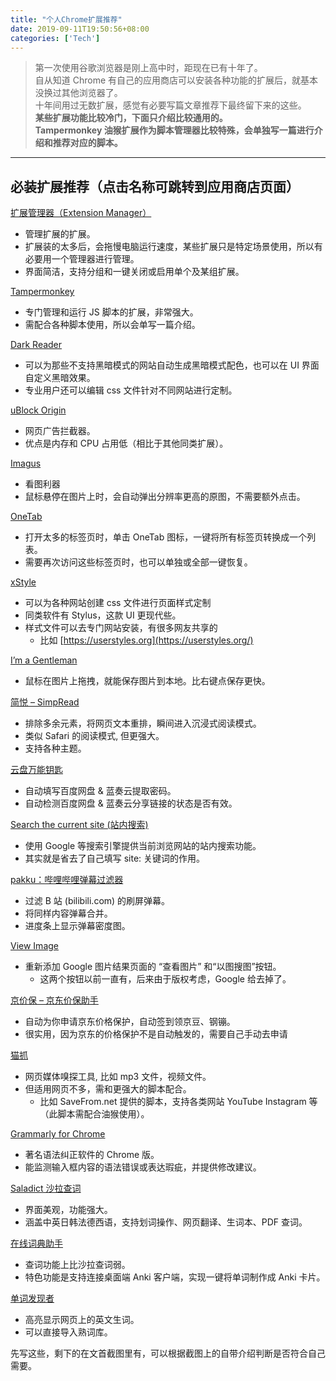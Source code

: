 ```yaml
---
title: "个人Chrome扩展推荐"
date: 2019-09-11T19:50:56+08:00
categories: ['Tech']
---
```


> 第一次使用谷歌浏览器是刚上高中时，距现在已有十年了。  
> 自从知道 Chrome 有自己的应用商店可以安装各种功能的扩展后，就基本没换过其他浏览器了。  
> 十年间用过无数扩展，感觉有必要写篇文章推荐下最终留下来的这些。  
> **某些扩展功能比较冷门，下面只介绍比较通用的。**  
> **Tampermonkey 油猴扩展作为脚本管理器比较特殊，会单独写一篇进行介绍和推荐对应的脚本。**

-----------------------------------------------------------------------------------


必装扩展推荐（点击名称可跳转到应用商店页面）
----------------------

[扩展管理器（Extension Manager）](https://chrome.google.com/webstore/detail/extension-manager/gjldcdngmdknpinoemndlidpcabkggco)

*   管理扩展的扩展。
*   扩展装的太多后，会拖慢电脑运行速度，某些扩展只是特定场景使用，所以有必要用一个管理器进行管理。
*   界面简洁，支持分组和一键关闭或启用单个及某组扩展。


[Tampermonkey](https://chrome.google.com/webstore/detail/tampermonkey/dhdgffkkebhmkfjojejmpbldmpobfkfo)

*   专门管理和运行 JS 脚本的扩展，非常强大。
*   需配合各种脚本使用，所以会单写一篇介绍。

[Dark Reader](https://chrome.google.com/webstore/detail/dark-reader/eimadpbcbfnmbkopoojfekhnkhdbieeh)

*   可以为那些不支持黑暗模式的网站自动生成黑暗模式配色，也可以在 UI 界面自定义黑暗效果。
*   专业用户还可以编辑 css 文件针对不同网站进行定制。

[uBlock Origin](https://chrome.google.com/webstore/detail/ublock-origin/cjpalhdlnbpafiamejdnhcphjbkeiagm)

*   网页广告拦截器。
*   优点是内存和 CPU 占用低（相比于其他同类扩展）。

[Imagus](https://chrome.google.com/webstore/detail/imagus/immpkjjlgappgfkkfieppnmlhakdmaab)

*   看图利器
*   鼠标悬停在图片上时，会自动弹出分辨率更高的原图，不需要额外点击。

[OneTab](https://chrome.google.com/webstore/detail/onetab/chphlpgkkbolifaimnlloiipkdnihall)

*   打开太多的标签页时，单击 OneTab 图标，一键将所有标签页转换成一个列表。
*   需要再次访问这些标签页时，也可以单独或全部一键恢复。

[xStyle](https://chrome.google.com/webstore/detail/xstyle/hncgkmhphmncjohllpoleelnibpmccpj)

*   可以为各种网站创建 css 文件进行页面样式定制
*   同类软件有 Stylus，这款 UI 更现代些。
*   样式文件可以去专门网站安装，有很多网友共享的
    *   比如 [https://userstyles.org](https://userstyles.org/)

[I’m a Gentleman](https://chrome.google.com/webstore/detail/im-a-gentleman/afjaicccalbbickikgdegaihmajaidpd)

*   鼠标在图片上拖拽，就能保存图片到本地。比右键点保存更快。

[简悦 – SimpRead](https://chrome.google.com/webstore/detail/simpread-reader-view/ijllcpnolfcooahcekpamkbidhejabll)

*   排除多余元素，将网页文本重排，瞬间进入沉浸式阅读模式。
*   类似 Safari 的阅读模式, 但更强大。
*   支持各种主题。

[云盘万能钥匙](https://butou.ma/2019/09/11/%e4%b8%aa%e4%ba%ba-chrome-%e6%89%a9%e5%b1%95%e6%8e%a8%e8%8d%90/[https://chrome.google.com/webstore/detail/%E4%BA%91%E7%9B%98%E4%B8%87%E8%83%BD%E9%92%A5%E5%8C%99/anlllmnpjodopgbkbpnghnjlelnogfjc](https://chrome.google.com/webstore/detail/%E4%BA%91%E7%9B%98%E4%B8%87%E8%83%BD%E9%92%A5%E5%8C%99/anlllmnpjodopgbkbpnghnjlelnogfjc))

*   自动填写百度网盘 & 蓝奏云提取密码。
*   自动检测百度网盘 & 蓝奏云分享链接的状态是否有效。

[Search the current site (站内搜索)](https://chrome.google.com/webstore/detail/search-the-current-site/jliolpcnkmolaaecncdfeofombdekjcp)

*   使用 Google 等搜索引擎提供当前浏览网站的站内搜索功能。
*   其实就是省去了自己填写 site: 关键词的作用。

[pakku：哔哩哔哩弹幕过滤器](https://butou.ma/2019/09/11/%e4%b8%aa%e4%ba%ba-chrome-%e6%89%a9%e5%b1%95%e6%8e%a8%e8%8d%90/[https://chrome.google.com/webstore/detail/pakku%EF%BC%9A%E5%93%94%E5%93%A9%E5%93%94%E5%93%A9%E5%BC%B9%E5%B9%95%E8%BF%87%E6%BB%A4%E5%99%A8/jklfcpboamajpiikgkbjcnnnnooefbhh](https://chrome.google.com/webstore/detail/pakku%EF%BC%9A%E5%93%94%E5%93%A9%E5%93%94%E5%93%A9%E5%BC%B9%E5%B9%95%E8%BF%87%E6%BB%A4%E5%99%A8/jklfcpboamajpiikgkbjcnnnnooefbhh))

*   过滤 B 站 (bilibili.com) 的刷屏弹幕。
*   将同样内容弹幕合并。
*   进度条上显示弹幕密度图。

[View Image](https://chrome.google.com/webstore/detail/view-image/jpcmhcelnjdmblfmjabdeclccemkghjk)

*   重新添加 Google 图片结果页面的 “查看图片” 和“以图搜图”按钮。
    *   这两个按钮以前一直有，后来由于版权考虑，Google 给去掉了。

[京价保 – 京东价保助手](https://butou.ma/2019/09/11/%e4%b8%aa%e4%ba%ba-chrome-%e6%89%a9%e5%b1%95%e6%8e%a8%e8%8d%90/[https://chrome.google.com/webstore/detail/%E4%BA%AC%E4%BB%B7%E4%BF%9D-%E4%BA%AC%E4%B8%9C%E4%BB%B7%E4%BF%9D%E5%8A%A9%E6%89%8B/gfgkebiommjpiaomalcbfefimhhanlfd](https://chrome.google.com/webstore/detail/%E4%BA%AC%E4%BB%B7%E4%BF%9D-%E4%BA%AC%E4%B8%9C%E4%BB%B7%E4%BF%9D%E5%8A%A9%E6%89%8B/gfgkebiommjpiaomalcbfefimhhanlfd))

*   自动为你申请京东价格保护，自动签到领京豆、钢镚。
*   很实用，因为京东的价格保护不是自动触发的，需要自己手动去申请

[猫抓](https://butou.ma/2019/09/11/%e4%b8%aa%e4%ba%ba-chrome-%e6%89%a9%e5%b1%95%e6%8e%a8%e8%8d%90/[https://chrome.google.com/webstore/detail/%E7%8C%AB%E6%8A%93/jfedfbgedapdagkghmgibemcoggfppbb](https://chrome.google.com/webstore/detail/%E7%8C%AB%E6%8A%93/jfedfbgedapdagkghmgibemcoggfppbb))

*   网页媒体嗅探工具, 比如 mp3 文件，视频文件。
*   但适用网页不多，需和更强大的脚本配合。
    *   比如 SaveFrom.net 提供的脚本，支持各类网站 YouTube Instagram 等（此脚本需配合油猴使用）。

[Grammarly for Chrome](https://chrome.google.com/webstore/detail/grammarly-for-chrome/kbfnbcaeplbcioakkpcpgfkobkghlhen)

*   著名语法纠正软件的 Chrome 版。
*   能监测输入框内容的语法错误或表达瑕疵，并提供修改建议。

[Saladict 沙拉查词](https://butou.ma/2019/09/11/%e4%b8%aa%e4%ba%ba-chrome-%e6%89%a9%e5%b1%95%e6%8e%a8%e8%8d%90/[https://chrome.google.com/webstore/detail/%E6%B2%99%E6%8B%89%E6%9F%A5%E8%AF%8D-%E8%81%9A%E5%90%88%E8%AF%8D%E5%85%B8%E5%88%92%E8%AF%8D%E7%BF%BB%E8%AF%91/cdonnmffkdaoajfknoeeecmchibpmkmg](https://chrome.google.com/webstore/detail/%E6%B2%99%E6%8B%89%E6%9F%A5%E8%AF%8D-%E8%81%9A%E5%90%88%E8%AF%8D%E5%85%B8%E5%88%92%E8%AF%8D%E7%BF%BB%E8%AF%91/cdonnmffkdaoajfknoeeecmchibpmkmg))

*   界面美观，功能强大。
*   涵盖中英日韩法德西语，支持划词操作、网页翻译、生词本、PDF 查词。

[在线词典助手](https://chrome.google.com/webstore/detail/online-dictionary-helper/lppjdajkacanlmpbbcdkccjkdbpllajb)

*   查词功能上比沙拉查词弱。
*   特色功能是支持连接桌面端 Anki 客户端，实现一键将单词制作成 Anki 卡片。

[单词发现者](https://chrome.google.com/webstore/detail/words-discoverer-expand-y/noncaeikjgpbdeoocblijjgegnobogib)

*   高亮显示网页上的英文生词。
*   可以直接导入熟词库。

先写这些，剩下的在文首截图里有，可以根据截图上的自带介绍判断是否符合自己需要。